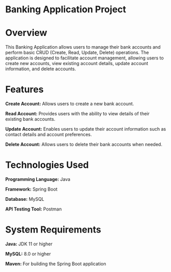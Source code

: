 # Banking Application Project

# Overview
This Banking Application allows users to manage their bank accounts and perform basic CRUD (Create, Read, Update, Delete) operations. The application is designed to facilitate account management, allowing users to create new accounts, view existing account details, update account information, and delete accounts.

# Features

**Create Account:** Allows users to create a new bank account.

**Read Account:** Provides users with the ability to view details of their existing bank accounts.

**Update Account:** Enables users to update their account information such as contact details and account preferences.

**Delete Account:** Allows users to delete their bank accounts when needed.

# Technologies Used

**Programming Language:** Java

**Framework:** Spring Boot

**Database:** MySQL

**API Testing Tool:** Postman

# System Requirements

**Java:** JDK 11 or higher

**MySQL:** 8.0 or higher

**Maven:** For building the Spring Boot application

